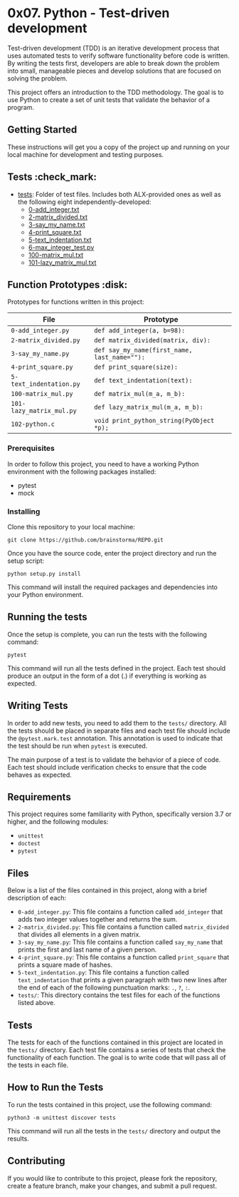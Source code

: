 # 0x07. Python - Test-driven development

Test-driven development (TDD) is an iterative development process that uses automated tests to verify software functionality before code is written. By writing the tests first, developers are able to break down the problem into small, manageable pieces and develop solutions that are focused on solving the problem.

This project offers an introduction to the TDD methodology. The goal is to use Python to create a set of unit tests that validate the behavior of a program.

## Getting Started

These instructions will get you a copy of the project up and running on your local machine for development and testing purposes. 

## Tests :check_mark:

* [tests](./tests): Folder of test files. Includes both ALX-provided ones as well as the following eight independently-developed:
  * [0-add_integer.txt](./tests/0-add_integer.txt)
  * [2-matrix_divided.txt](./tests/2-matrix_divided.txt)
  * [3-say_my_name.txt](./tests/3-say_my_name.txt)
  * [4-print_square.txt](./tests/4-print_square.txt)
  * [5-text_indentation.txt](./tests/text_indentation.txt)
  * [6-max_integer_test.py](./tests/6-max_integer_test.py)
  * [100-matrix_mul.txt](./tests/100-matrix_mul.txt)
  * [101-lazy_matrix_mul.txt](./tests/101-lazy_matrix_mul.txt)

## Function Prototypes :disk:

Prototypes for functions written in this project:

| File                     | Prototype                                    |
| ------------------------ | -------------------------------------------- |
| `0-add_integer.py`       | `def add_integer(a, b=98):`                  |
| `2-matrix_divided.py`    | `def matrix_divided(matrix, div):`           |
| `3-say_my_name.py`       | `def say_my_name(first_name, last_name=""):` |
| `4-print_square.py`      | `def print_square(size):`                    |
| `5-text_indentation.py`  | `def text_indentation(text):`                |
| `100-matrix_mul.py`      | `def matrix_mul(m_a, m_b):`                  |
| `101-lazy_matrix_mul.py` | `def lazy_matrix_mul(m_a, m_b):`             |
| `102-python.c`           | `void print_python_string(PyObject *p);`     |

### Prerequisites

In order to follow this project, you need to have a working Python environment with the following packages installed:

* pytest 
* mock

### Installing

Clone this repository to your local machine: 

```
git clone https://github.com/brainstorma/REPO.git
```

Once you have the source code, enter the project directory and run the setup script:

```
python setup.py install
```

This command will install the required packages and dependencies into your Python environment.

## Running the tests

Once the setup is complete, you can run the tests with the following command:

```
pytest
```

This command will run all the tests defined in the project. Each test should produce an output in the form of a dot (.) if everything is working as expected.

## Writing Tests

In order to add new tests, you need to add them to the `tests/` directory. All the tests should be placed in separate files and each test file should include the `@pytest.mark.test` annotation. This annotation is used to indicate that the test should be run when `pytest` is executed.

The main purpose of a test is to validate the behavior of a piece of code. Each test should include verification checks to ensure that the code behaves as expected.

## Requirements

This project requires some familiarity with Python, specifically version 3.7 or higher, and the following modules: 
- `unittest`
- `doctest`
- `pytest`

## Files

Below is a list of the files contained in this project, along with a brief description of each:

- `0-add_integer.py`: This file contains a function called `add_integer` that adds two integer values together and returns the sum. 
- `2-matrix_divided.py`: This file contains a function called `matrix_divided` that divides all elements in a given matrix. 
- `3-say_my_name.py`: This file contains a function called `say_my_name` that prints the first and last name of a given person. 
- `4-print_square.py`: This file contains a function called `print_square` that prints a square made of hashes. 
- `5-text_indentation.py`: This file contains a function called `text_indentation` that prints a given paragraph with two new lines after the end of each of the following punctuation marks: `.`, `?`, `:`. 
- `tests/`: This directory contains the test files for each of the functions listed above.

## Tests

The tests for each of the functions contained in this project are located in the `tests/` directory. Each test file contains a series of tests that check the functionality of each function. The goal is to write code that will pass all of the tests in each file.

## How to Run the Tests

To run the tests contained in this project, use the following command:

```
python3 -m unittest discover tests
```

This command will run all the tests in the `tests/` directory and output the results.

## Contributing

If you would like to contribute to this project, please fork the repository, create a feature branch, make your changes, and submit a pull request.
